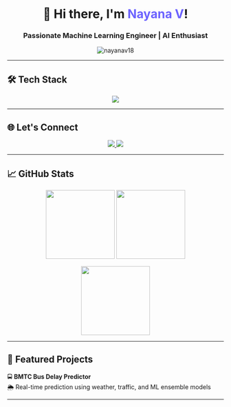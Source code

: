 <!-- Profile Header -->
<h1 align="center">👋 Hi there, I'm <span style="color:#6C63FF;">Nayana V</span>!</h1>
<h3 align="center">  Passionate Machine Learning Engineer | AI Enthusiast </h3>

<div align="center">
  <img src="https://komarev.com/ghpvc/?username=nayanav18&label=Profile%20views&color=blueviolet&style=flat-square" alt="nayanav18" />
</div>

---

## 🛠️ Tech Stack

<p align="center">
  <img src="https://skillicons.dev/icons?i=python,java,c,html,css,sklearn,mysql,mongodb,git,jenkins,kotlin,tensorflow,pandas,seaborn" />
</p>

---

## 🌐 Let's Connect

<p align="center">
  <a href="https://linkedin.com/in/nayana-v" target="_blank">
    <img src="https://img.shields.io/badge/LinkedIn-%230077B5.svg?&style=for-the-badge&logo=linkedin&logoColor=white" />
  </a>
  <a href="mailto:vnayana050@gmail.com">
    <img src="https://img.shields.io/badge/Gmail-D14836?style=for-the-badge&logo=gmail&logoColor=white" />
  </a>
</p>

---

## 📈 GitHub Stats

<p align="center">
  <img src="https://github-readme-stats.vercel.app/api?username=nayanav18&show_icons=true&theme=tokyonight" height="160px" />
  <img src="https://github-readme-stats.vercel.app/api/top-langs/?username=nayanav18&layout=compact&theme=tokyonight" height="160px" />
</p>

<p align="center">
  <img src="https://github-readme-streak-stats.herokuapp.com/?user=nayanav18&theme=tokyonight" height="160px" />
</p>

---

## 🧠 Featured Projects



🚍 **BMTC Bus Delay Predictor**  
🌦️ Real-time prediction using weather, traffic, and ML ensemble models


---


